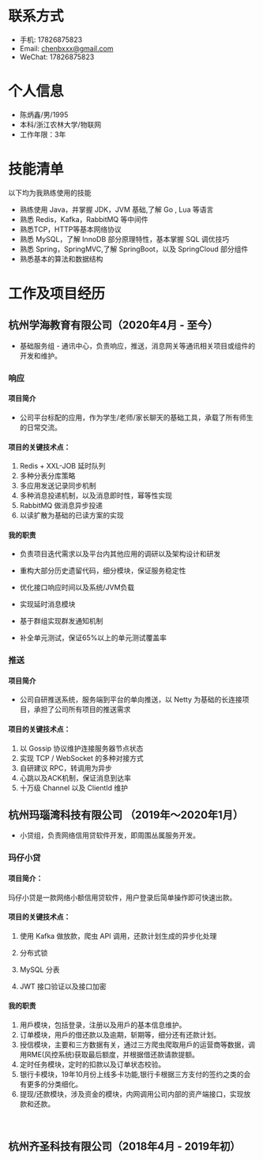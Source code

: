 
# 联系方式
- 手机: 17826875823
- Email: chenbxxx@gmail.com
- WeChat: 17826875823



# 个人信息

 - 陈炳鑫/男/1995
 - 本科/浙江农林大学/物联网
 - 工作年限：3年


# 技能清单

以下均为我熟练使用的技能

- 熟练使用 Java，并掌握 JDK，JVM 基础,了解 Go , Lua 等语言
- 熟悉 Redis，Kafka，RabbitMQ 等中间件
- 熟悉TCP，HTTP等基本网络协议
- 熟悉 MySQL，了解 InnoDB 部分原理特性，基本掌握 SQL 调优技巧
- 熟悉 Spring，SpringMVC,了解 SpringBoot，以及 SpringCloud 部分组件
- 熟悉基本的算法和数据结构

# 工作及项目经历

## 杭州学海教育有限公司（2020年4月 - 至今）

- 基础服务组 - 通讯中心，负责响应，推送，消息网关等通讯相关项目或组件的开发和维护。



### 响应

#### 项目简介

- 公司平台标配的应用，作为学生/老师/家长聊天的基础工具，承载了所有师生的日常交流。

#### 项目的关键技术点：

1. Redis + XXL-JOB 延时队列
2. 多种分表分库策略
3. 多应用发送记录同步机制
4. 多种消息投递机制，以及消息即时性，幂等性实现
5. RabbitMQ 做消息异步投递
6. 以读扩散为基础的已读方案的实现



#### 我的职责

- 负责项目迭代需求以及平台内其他应用的调研以及架构设计和研发

- 重构大部分历史遗留代码，细分模块，保证服务稳定性

- 优化接口响应时间以及系统/JVM负载

- 实现延时消息模块

- 基于群组实现群发通知机制

- 补全单元测试，保证65%以上的单元测试覆盖率

  

  

### 推送

#### 项目简介

- 公司自研推送系统，服务端到平台的单向推送，以 Netty 为基础的长连接项目，承担了公司所有项目的推送需求



#### 项目的关键技术点：

1. 以 Gossip 协议维护连接服务器节点状态
2. 实现 TCP / WebSocket 的多种对接方式
3. 自研建议 RPC，转调用为异步
4. 心跳以及ACK机制，保证消息到达率
5. 十万级 Channel 以及 ClientId 维护







## 杭州玛瑙湾科技有限公司 （2019年〜2020年1月）

- 小贷组，负责网络信用贷软件开发，即周围丛属服务开发。

### 玛仔小贷 
####  项目简介： 

玛仔小贷是一款网络小额信用贷软件，用户登录后简单操作即可快速出款。

#### 项目的关键技术点：

1. 使用 Kafka 做放款，爬虫 API 调用，还款计划生成的异步化处理

2. 分布式锁

3. MySQL 分表
4. JWT 接口验证以及接口加密

#### 我的职责

1. 用戶模块，包括登录，注册以及用戶的基本信息维护。
2. 订单模块，用戶的借还款以及逾期，斩期等，细分还有还款计划。
3. 授信模块，主要和三方数据有关，通过三方爬虫爬取用戶的运营商等数据，调用RME(⻛控系统)获取最后额度，并根据借还款请款提额。
4. 定时任务模块，定时的扣款以及订单状态校验。
5. 银行卡模块，19年10月份上线多卡功能,银行卡根据三方支付的签约之类的会有更多的分类细化。
6. 提现/还款模块，涉及资金的模块，内网调用公司内部的资产端接口，实现放款和还款。



 <br>



## 杭州齐圣科技有限公司（2018年4月 - 2019年初）

​      

